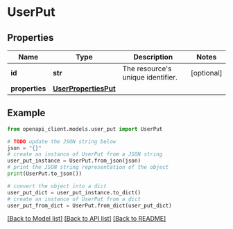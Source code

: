 # UserPut


## Properties

Name | Type | Description | Notes
------------ | ------------- | ------------- | -------------
**id** | **str** | The resource&#39;s unique identifier. | [optional] 
**properties** | [**UserPropertiesPut**](UserPropertiesPut.md) |  | 

## Example

```python
from openapi_client.models.user_put import UserPut

# TODO update the JSON string below
json = "{}"
# create an instance of UserPut from a JSON string
user_put_instance = UserPut.from_json(json)
# print the JSON string representation of the object
print(UserPut.to_json())

# convert the object into a dict
user_put_dict = user_put_instance.to_dict()
# create an instance of UserPut from a dict
user_put_from_dict = UserPut.from_dict(user_put_dict)
```
[[Back to Model list]](../README.md#documentation-for-models) [[Back to API list]](../README.md#documentation-for-api-endpoints) [[Back to README]](../README.md)


